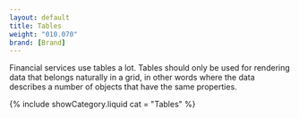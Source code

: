 ```yaml
---
layout: default
title: Tables
weight: "010.070"
brand: [Brand]
---
```


<div class="row">
	<div class="col-sm-8 col-sm-offset-4 category-head">
		Financial services use tables a lot. Tables should only be used for rendering data that belongs naturally in a grid, in other words where the data describes
		a number of objects that have the same properties.
	</div>
</div>

{% include showCategory.liquid  cat = "Tables" %}